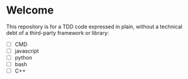 # Welcome
This repository is for a TDD code expressed in plain, without a technical debt of a third-party framework or library:
- [ ] CMD
- [ ] javascript
- [ ] python
- [ ] bash
- [ ] C++

